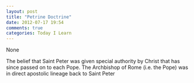 ```yaml
---
layout: post
title: "Petrine Doctrine"
date: 2012-07-17 19:54
comments: true
categories: Today I Learn
---
```


None


The belief that Saint Peter was given special authority by Christ that has since passed on to each Pope. The Archbishop of Rome (i.e. the Pope) was in direct apostolic lineage back to Saint Peter

